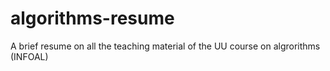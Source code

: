 # algorithms-resume
A brief resume on all the teaching material of the UU course on algrorithms (INFOAL)
